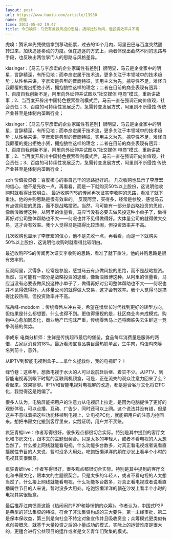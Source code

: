 ```yaml
---
layout: post
url: https://www.huxiu.com/article/13930
name: 虎嗅
time: 2013-05-02 19:47
title: 今日嗅评：马云有点做风投的思路，搞得比较热闹，但投资效率并不高
---
```

虎嗅：腾讯率先凭微信拿到移动船票，过去的10个月内，阿里巴巴与百度突然醒转过来，加快追逐移动的力度。但在追逐的方式上，两者体现出截然不同的思路与手段，也反映出两位掌门人的思路与风格差异。

kissinger：【马云与李彦宏的企业家属性有差别】很明显，马云是企业家中的明星，言辞精深，有所见地；而李彦宏属于技术流，更多关注于本领域中的技术趋势；从性格来讲，李彦宏是典型的晋商特征，实用主义为先，掠夺性不足，难怪自我颠覆的提出拒绝小资，拥抱狼性这样的理念；二者在目前的商业表现有迥异：1、百度自我创新不足，阿里向外延伸并试图以“社交媒体 电商”模式，重新讲故事；2、当百度开辟出中国特色搜索盈利模式后，马云一直在强调正向价值观，社会责任；3、百度的可持续性发展乏力，急需转变发展方式，阿里则不断侵蚀 传统产业甚至是体制内垄断行业；

kissinger：【马云与李彦宏的企业家属性有差别】很明显，马云是企业家中的明星，言辞精深，有所见地；而李彦宏属于技术流，更多关注于本领域中的技术趋势；从性格来讲，李彦宏是典型的晋商特征，实用主义为先，掠夺性不足，难怪自我颠覆的提出拒绝小资，拥抱狼性这样的理念；二者在目前的商业表现有迥异：1、百度自我创新不足，阿里向外延伸并试图以“社交媒体 电商”模式，重新讲故事；2、当百度开辟出中国特色搜索盈利模式后，马云一直在强调正向价值观，社会责任；3、百度的可持续性发展乏力，急需转变发展方式，阿里则不断侵蚀 传统产业甚至是体制内垄断行业；

zzh 价值投资者：百度核心的事自己干的思路挺好的。 几次收购也显示了李彦宏的信心，他不是先收一点，再看看，而是一下就购买50%以上股份，这说明他收购时就看得比较明白。 最近收购PPS的传闻再次证实李收购的思路，看准了就下重注。他的并购思路是很有效率的。 反观阿里，买得多，经常是参股，感觉马云有点做风投的思路，而不是战略投资。当然，马可能有一部分是战略投资的思维，像新浪微博这种。从阿里的体量看，马应当没有必要去做风投这种小单子了，做得再好对公司整体帮助也不大——何况也并不见得做得好。大体量公司的就得做大交易，这才会有效率。我个人觉得马是搞得比较热闹，但投资效率并不高。

几次收购也显示了李彦宏的信心，他不是先收一点，再看看，而是一下就购买50%以上股份，这说明他收购时就看得比较明白。

最近收购PPS的传闻再次证实李收购的思路，看准了就下重注。他的并购思路是很有效率的。

反观阿里，买得多，经常是参股，感觉马云有点做风投的思路，而不是战略投资。当然，马可能有一部分是战略投资的思维，像新浪微博这种。从阿里的体量看，马应当没有必要去做风投这种小单子了，做得再好对公司整体帮助也不大——何况也并不见得做得好。大体量公司的就得做大交易，这才会有效率。我个人觉得马是搞得比较热闹，但投资效率并不高。

陈岳峰-mobdom ：传统零售左冲右突，希望在慢增长时代找到更好的转型方向，但结果是什么都想要，什么也得不到。更值得重视的是，社区商业尚未成模式，购物中心愈加同质化，商业地产已泡沫严重，传统零售马上还将面临失去生鲜这一竞争利器的优势。

李成东 电商分析师：生鲜是传统超市最后的堡垒，食品每年消费量是服饰的两倍，占家庭消费的18%。最近看淘宝食品类目最热销单品，生牛肉，鸡蛋鸡肉等名列前十，意外。

从IPTV到智能电视到盒子……拿什么拯救你，我的电视屏？！

绿竹巷：这些年，想救电视于水火的人可以说前赴后继、着实不少。从IPTV、到智能电视再到眼下时髦的互联网机顶盒，可是，正在流失的观众注意力回来了么？看起来，效果寥寥。IPTV和智能电视对电视屏的改造，都是迎合客厅文化将它PC化，我觉得这是跑偏了。

很多人认为，电脑屏能把用户的注意力从电视屏上拉走，是因为电脑提供了更好的观影体验，可以点播、互动、广告少，同时还可以上网。这个说法并没有错，但是这并不意味着把这些功能移植到电视上，让电视PC化，就能把用户的注意力抢回来。想把书房文化搬到客厅里来，实践证明，用户并不买账。

疯狂青蛙live：作者写得很好，很多观点都很切合实际。特别是其中提到的客厅文化和书房文化，跟本文的主题很契合。只是太多的年轻人，或者不看电视的人太想当然了，什么接上网线就能看电视，什么功能多台数多，对真正看电视或者说看直播属性节目的人来说，暂时没多大用处。吃饱饭懒洋洋的躺在沙发上看半个小时的电视其实很惬意。

疯狂青蛙live：作者写得很好，很多观点都很切合实际。特别是其中提到的客厅文化和书房文化，跟本文的主题很契合。只是太多的年轻人，或者不看电视的人太想当然了，什么接上网线就能看电视，什么功能多台数多，对真正看电视或者说看直播属性节目的人来说，暂时没多大用处。吃饱饭懒洋洋的躺在沙发上看半个小时的电视其实很惬意。

最后推荐江南愤青这篇《热闹闹的P2P和静悄悄的众筹》。作者认为，中国式P2P是典型的非法集资的特征，符合了非法集资构成的三大要件，第一未经审批，第二是保本保收益，第三则是向社会不特定对象宣传并且吸收资金；众筹模式更类似有点创投概念，就基于大量投资之后的小量成功的模式，实际上的运营难度是很大的，更适合进行公益项目的运作或者是文艺青年们聚集的模式。

